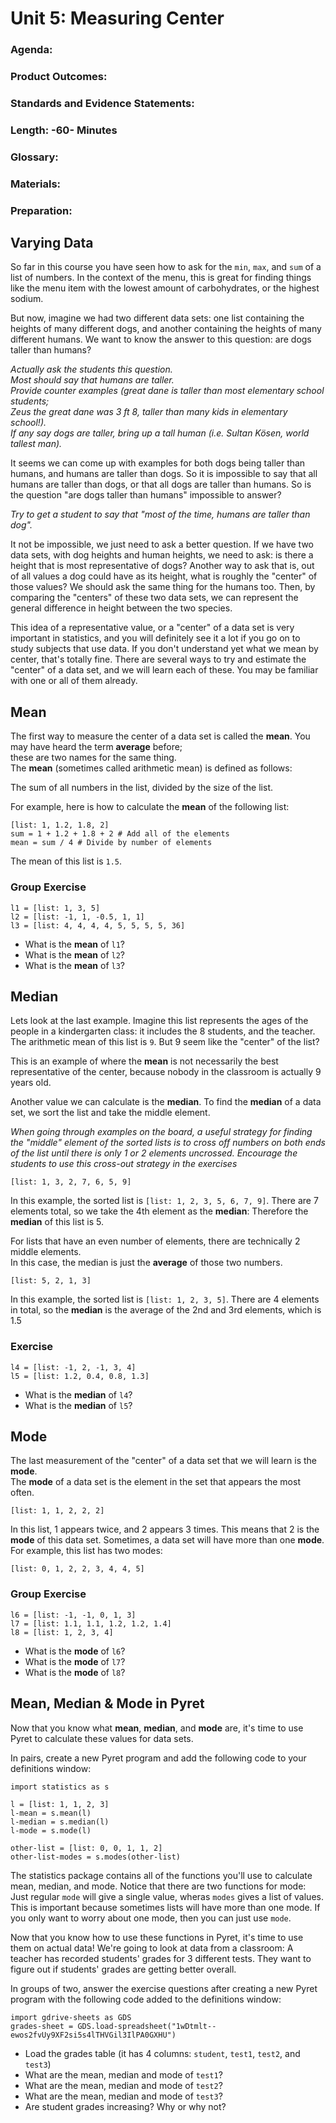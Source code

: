 # Unit 5:  Measuring Center

### Agenda:

### Product Outcomes:

### Standards and Evidence Statements: 

### Length: -60- Minutes

### Glossary:

### Materials:

### Preparation:

## <a id="intro"></a> Varying Data

So far in this course you have seen
how to ask for the `min`, `max`, and
`sum` of a list of numbers.  In the context
of the menu, this is great for finding
things like the menu item with the lowest
amount of carbohydrates, or the highest
sodium.

But now, imagine we had two different 
data sets:  one list containing the heights
of many different dogs, and another 
containing the heights of many different 
humans.  We want to know the answer to this 
question:  are dogs taller than humans?

*Actually ask the students this question.  
Most should say that humans are taller.  
Provide counter examples (great dane is 
taller than most elementary school students;  
Zeus the great dane was 3 ft 8, taller 
than many kids in elementary school!).  
If any say dogs are taller, bring 
up a tall human (i.e. Sultan Kösen, 
world tallest man).*

It seems we can come up with examples for
both dogs being taller than humans, and 
humans are taller than dogs.  So it is 
impossible to say that all humans are taller 
than dogs, or that all dogs are taller than 
humans.  So is the question "are dogs taller
than humans" impossible to answer?

*Try to get a student to say that 
"most of the time, humans are taller than dog".*

It not be impossible, we just need to ask 
a better question.  If we have two data
sets, with dog heights and human heights,
we need to ask:  is there a height that
is most representative of dogs?  Another
way to ask that is, out of all values 
a dog could have as its height, what is
roughly the "center" of those values?
We should ask the same thing for the humans 
too.  Then, by comparing the "centers" of these
two data sets, we can represent the general
difference in height between the two species.

This idea of a representative value, or
a "center" of a data set is very important
in statistics, and you will definitely
see it a lot if you go on to study subjects
that use data.  If you don't understand yet
what we mean by center, that's totally fine.
There are several ways to try and estimate
the "center" of a data set, and we will
learn each of these.  You may be familiar
with one or all of them already.

## <a id="mean"></a> Mean

The first way to measure the center of a 
data set is called the **mean**.  You may 
have heard the term **average** before;  
these are two names for the same thing.  
The **mean** (sometimes called arithmetic
mean) is defined as follows:

The sum of all numbers in the list, divided 
by the size of the list.

For example, here is how to calculate the 
**mean** of the following list:

```
[list: 1, 1.2, 1.8, 2]
sum = 1 + 1.2 + 1.8 + 2 # Add all of the elements
mean = sum / 4 # Divide by number of elements
```

The mean of this list is `1.5`.

### Group Exercise

```
l1 = [list: 1, 3, 5]
l2 = [list: -1, 1, -0.5, 1, 1]
l3 = [list: 4, 4, 4, 4, 5, 5, 5, 5, 36]
```

 - What is the **mean** of `l1`?
 - What is the **mean** of `l2`?
 - What is the **mean** of `l3`?

## <a id="median"></a> Median

Lets look at the last example.  Imagine 
this list represents the ages of the people 
in a kindergarten class:  it includes the 
8 students, and the teacher.  The arithmetic 
mean of this list is `9`.  But 9 seem like 
the "center" of the list?

This is an example of where the **mean** 
is not necessarily the best representative 
of the center, because nobody in the 
classroom is actually 9 years old.

Another value we can calculate is the 
**median**. To find the **median** of 
a data set, we sort the list and take 
the middle element.

*When going through examples on the board, 
a useful strategy for finding the "middle" 
element of the sorted lists is to cross off
numbers on both ends of the list until there 
is only 1 or 2 elements uncrossed.  Encourage 
the students to use this cross-out strategy 
in the exercises*

```
[list: 1, 3, 2, 7, 6, 5, 9]
```

In this example, the sorted list is 
`[list: 1, 2, 3, 5, 6, 7, 9]`. There are 7 
elements total, so we take the 4th element
as the **median**:  Therefore the **median** 
of this list is 5.

For lists that have an even number of 
elements, there are technically 2 middle elements.  
In this case, the median is just the 
**average** of those two numbers.

```
[list: 5, 2, 1, 3]
```

In this example, the sorted list is 
`[list: 1, 2, 3, 5]`. There are 4 elements in 
total, so the **median** is the average of the 
2nd and 3rd elements, which is 1.5

### Exercise

```
l4 = [list: -1, 2, -1, 3, 4]
l5 = [list: 1.2, 0.4, 0.8, 1.3]
```

 - What is the **median** of `l4`?
 - What is the **median** of `l5`?

## <a id="mode"></a> Mode

The last measurement of the "center" of a 
data set that we will learn is the **mode**.  
The **mode** of a data set is the element in 
the set that appears the most often.

```
[list: 1, 1, 2, 2, 2]
```

In this list, 1 appears twice, and 2 
appears 3 times. This means that 2 is the 
**mode** of this data set. Sometimes, a data 
set will have more than one **mode**.
For example, this list has two modes:

```
[list: 0, 1, 2, 2, 3, 4, 4, 5]
```

### Group Exercise

```
l6 = [list: -1, -1, 0, 1, 3]
l7 = [list: 1.1, 1.1, 1.2, 1.2, 1.4]
l8 = [list: 1, 2, 3, 4]
```

 - What is the **mode** of `l6`?
 - What is the **mode** of `l7`?
 - What is the **mode** of `l8`?

## <a id="pyret"></a> Mean, Median & Mode in Pyret

Now that you know what **mean**, **median**, 
and **mode** are, it's time to use Pyret 
to calculate these values for data sets.

In pairs, create a new Pyret program
and add the following code to your 
definitions window:

```
import statistics as s

l = [list: 1, 1, 2, 3]
l-mean = s.mean(l)
l-median = s.median(l)
l-mode = s.mode(l)

other-list = [list: 0, 0, 1, 1, 2]
other-list-modes = s.modes(other-list)
```

The statistics package contains all of
the functions you'll use to calculate
mean, median, and mode.  Notice that 
there are two functions for mode:
Just regular `mode` will give a single
value, wheras `modes` gives a list
of values.  This is important because
sometimes lists will have more than
one mode.  If you only want to worry
about one mode, then you can just
use `mode`.

Now that you know how to use 
these functions in Pyret, it's time 
to use them on actual data!  We're going
to look at data from a classroom:  A 
teacher has recorded students' grades
for 3 different tests.  They want to 
figure out if students' grades are 
getting better overall.

In groups of two, answer the exercise 
questions after creating a new Pyret 
program with the following code added 
to the definitions window:

```
import gdrive-sheets as GDS
grades-sheet = GDS.load-spreadsheet("1wDtmlt--ewos2fvUy9XF2si5s4lTHVGil3IlPA0GXHU")
```

 - Load the grades table (it has 4 columns:
   `student`, `test1`, `test2`, and `test3`)
 - What are the mean, median and mode of `test1`?
 - What are the mean, median and mode of `test2`?
 - What are the mean, median and mode of `test3`?
 - Are student grades increasing?  Why or why not?

